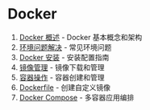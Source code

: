 # Docker

1. [Docker 概述](docs/01-overview.md) - Docker 基本概念和架构
2. [环境问题解决](docs/02-env-question.md) - 常见环境问题
3. [Docker 安装](docs/03-install.md) - 安装配置指南
4. [镜像管理](docs/04-images.md) - 镜像下载和管理
5. [容器操作](docs/05-container.md) - 容器创建和管理
6. [Dockerfile](docs/06-dockerfile.md) - 创建自定义镜像
7. [Docker Compose](docs/07-docker-compose.md) - 多容器应用编排

